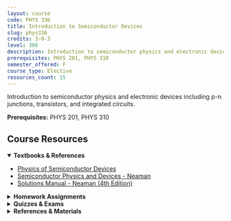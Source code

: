 ```yaml
---
layout: course
code: PHYS 336
title: Introduction to Semiconductor Devices
slug: phys336
credits: 3-0-3
level: 300
description: Introduction to semiconductor physics and electronic devices including p-n junctions, transistors, and integrated circuits.
prerequisites: PHYS 201, PHYS 310
semester_offered: F
course_type: Elective
resources_count: 15
---
```


Introduction to semiconductor physics and electronic devices including p-n junctions, transistors, and integrated circuits.

**Prerequisites:** PHYS 201, PHYS 310

## <i class="fas fa-book"></i> Course Resources

<details open>
<summary><strong><i class="fas fa-book"></i> Textbooks & References</strong></summary>
<ul>
<li><a href="/assets/resources/electives/phys336/textbooks/Physics of Semiconductor Devices.pdf">Physics of Semiconductor Devices</a></li>
<li><a href="/assets/resources/electives/phys336/textbooks/Semiconductor Physics and Devices Neaman.pdf">Semiconductor Physics and Devices - Neaman</a></li>
<li><a href="/assets/resources/electives/phys336/textbooks/Sol_semiconductor-physics-and-devices-4th-edition-neaman.pdf">Solutions Manual - Neaman (4th Edition)</a></li>
</ul>
</details>

<details>
<summary><strong><i class="fas fa-clipboard-list"></i> Homework Assignments</strong></summary>
<ul>
<li><a href="/assets/resources/electives/phys336/336HW1.pdf">Homework 1</a></li>
<li><a href="/assets/resources/electives/phys336/336HW2.pdf">Homework 2</a></li>
<li><a href="/assets/resources/electives/phys336/336HW4.pdf">Homework 4</a></li>
<li><a href="/assets/resources/electives/phys336/336HW5.pdf">Homework 5</a></li>
<li><a href="/assets/resources/electives/phys336/336HW7.pdf">Homework 7</a></li>
</ul>
</details>

<details>
<summary><strong><i class="fas fa-chart-bar"></i> Quizzes & Exams</strong></summary>
<ul>
<li><a href="/assets/resources/electives/phys336/336Q2.pdf">Quiz 2</a></li>
<li><a href="/assets/resources/electives/phys336/336Q3.pdf">Quiz 3</a></li>
</ul>
</details>

<details>
<summary><strong><i class="fas fa-book-open"></i> References & Materials</strong></summary>
<ul>
<li><a href="/assets/resources/electives/phys336/336FormulaSheet.pdf">Formula Sheet 1</a></li>
<li><a href="/assets/resources/electives/phys336/336FormulaSheet2.pdf">Formula Sheet 2</a></li>
<li><a href="/assets/resources/electives/phys336/336Seminar.pdf">Seminar Material</a></li>
<li><a href="/assets/resources/electives/phys336/Ultra Wide Band Gap Semiconductors.pdf">Ultra Wide Band Gap Semiconductors</a></li>
</ul>
</details>